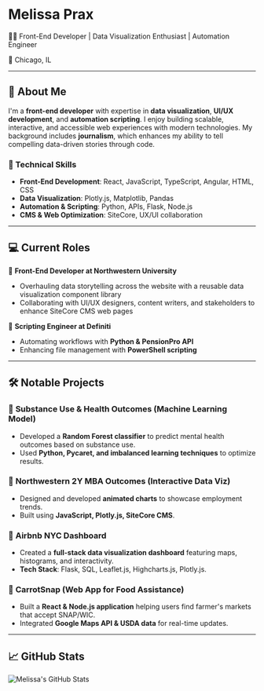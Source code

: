 # **Melissa Prax**  
👩‍💻 Front-End Developer | Data Visualization Enthusiast | Automation Engineer  

📍 Chicago, IL 

---

## 🚀 About Me  
I'm a **front-end developer** with expertise in **data visualization**, **UI/UX development**, and **automation scripting**. I enjoy building scalable, interactive, and accessible web experiences with modern technologies. My background includes **journalism**, which enhances my ability to tell compelling data-driven stories through code.  

### **🔧 Technical Skills**  
- **Front-End Development**: React, JavaScript, TypeScript, Angular, HTML, CSS  
- **Data Visualization**: Plotly.js, Matplotlib, Pandas  
- **Automation & Scripting**: Python, APIs, Flask, Node.js  
- **CMS & Web Optimization**: SiteCore, UX/UI collaboration  

---

## 💻 Current Roles  

🏢 **Front-End Developer at Northwestern University**  
- Overhauling data storytelling across the website with a reusable data visualization component library  
- Collaborating with UI/UX designers, content writers, and stakeholders to enhance SiteCore CMS web pages  

🏢 **Scripting Engineer at Definiti**  
- Automating workflows with **Python & PensionPro API**  
- Enhancing file management with **PowerShell scripting**  

---

## 🛠️ Notable Projects  
### 🔹 **Substance Use & Health Outcomes (Machine Learning Model)**  
- Developed a **Random Forest classifier** to predict mental health outcomes based on substance use.  
- Used **Python, Pycaret, and imbalanced learning techniques** to optimize results.  

### 🔹 **Northwestern 2Y MBA Outcomes (Interactive Data Viz)**  
- Designed and developed **animated charts** to showcase employment trends.  
- Built using **JavaScript, Plotly.js, SiteCore CMS**.  

### 🔹 **Airbnb NYC Dashboard**  
- Created a **full-stack data visualization dashboard** featuring maps, histograms, and interactivity.  
- **Tech Stack**: Flask, SQL, Leaflet.js, Highcharts.js, Plotly.js.  

### 🔹 **CarrotSnap (Web App for Food Assistance)**  
- Built a **React & Node.js application** helping users find farmer's markets that accept SNAP/WIC.  
- Integrated **Google Maps API & USDA data** for real-time updates.  

---

## 📈 GitHub Stats  
![Melissa's GitHub Stats](https://github-readme-stats.vercel.app/api?username=melissaprax&show_icons=true&theme=radical)  

<!--
**melissaprax/melissaprax** is a ✨ _special_ ✨ repository because its `README.md` (this file) appears on your GitHub profile.

Here are some ideas to get you started:

- 🔭 I’m currently working on ...
- 🌱 I’m currently learning ...
- 👯 I’m looking to collaborate on ...
- 🤔 I’m looking for help with ...
- 💬 Ask me about ...
- 📫 How to reach me: ...
- 😄 Pronouns: ...
- ⚡ Fun fact: ...
-->
